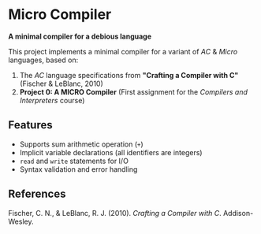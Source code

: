 # Micro Compiler
**A minimal compiler for a debious language**

This project implements a minimal compiler for a variant of *AC* & *Micro* languages, based on:
1. The *AC* language specifications from **"Crafting a Compiler with C"** (Fischer & LeBlanc, 2010)
2. **Project 0: A MICRO Compiler** (First assignment for the *Compilers and Interpreters* course)

## Features
- Supports sum arithmetic operation (`+`)
- Implicit variable declarations (all identifiers are integers)
- `read` and `write` statements for I/O
- Syntax validation and error handling

## References  
Fischer, C. N., & LeBlanc, R. J. (2010). *Crafting a Compiler with C*. Addison-Wesley. 